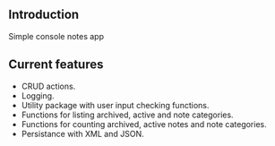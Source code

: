 ## Introduction 
Simple console notes app 
## Current features 
- CRUD actions.
- Logging.
- Utility package with user input checking functions.
- Functions for listing archived, active and note categories.
- Functions for counting archived, active notes and note categories.
- Persistance with XML and JSON.
